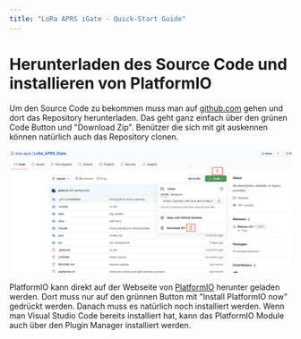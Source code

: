 ```yaml
---
title: "LoRa APRS iGate - Quick-Start Guide"
---
```


Herunterladen des Source Code und installieren von PlatformIO
===

Um den Source Code zu bekommen muss man auf [github.com](https://github.com/lora-aprs/LoRa_APRS_iGate) gehen und dort das Repository herunterladen. Das geht ganz einfach über den grünen Code Button und "Download Zip". Benützer die sich mit git auskennen können natürlich auch das Repository clonen.

![github code](/assets/docs/github_code.png)

PlatformIO kann direkt auf der Webseite von [PlatformIO](https://platformio.org/) herunter geladen werden. Dort muss nur auf den grünnen Button mit "Install PlatformIO now" gedrückt werden. Danach muss es natürlich noch installiert werden.
Wenn man Visual Studio Code bereits installiert hat, kann das PlatformIO Module auch über den Plugin Manager installiert werden.


